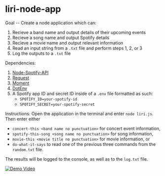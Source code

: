 # liri-node-app

Goal -- Create a node application which can: 
  1) Recieve a band name and output details of their upcoming events
  2) Recieve a song name and output Spotify details
  3) Recieve a movie name and output relevant information
  4) Read an input string from a `.txt` file and perform steps 1, 2, or 3
  5) Log the outputs to a `.txt` file
  
Dependencies: 
  1) [Node-Spotify-API](https://www.npmjs.com/package/node-spotify-api)
  2) [Request](https://www.npmjs.com/package/request)
  3) [Moment](https://www.npmjs.com/package/moment)
  4) [DotEnv](https://www.npmjs.com/package/dotenv)
  5) A Spotify app ID and secret ID inside of a `.env` file formatted as such: 
      * ```SPOTIFY_ID=your-spotify-id```
      * ```SPOTIFY_SECRET=your-spotify-secret```
      
Instructions: Open the application in the terminal and enter `node liri.js`. 
Then enter either 
  * `concert-this <band name no punctuation>` for concert event information, 
  * `spotify-this-song <song name no punctuation>` for song information, 
  * `movie-this <movie title no punctuation>` for movie information, or
  * `do-what-it-says` to read one of the previous three commands from the `random.txt` file.
  
The results will be logged to the console, as well as to the `log.txt` file.


[![Demo Video](https://img.youtube.com/vi/ZmtsRfv428I/0.jpg)](https://www.youtube.com/watch?v=ZmtsRfv428I)


